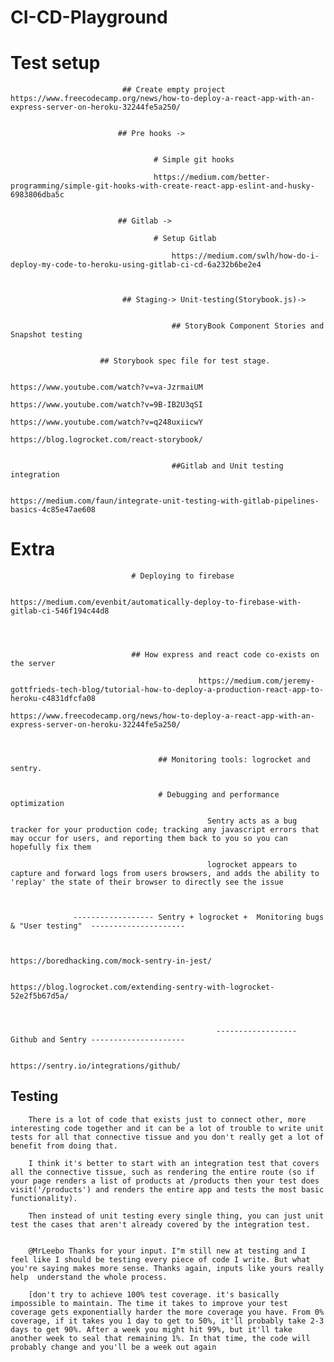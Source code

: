 # CI-CD-Playground


# Test setup 

                             ## Create empty project https://www.freecodecamp.org/news/how-to-deploy-a-react-app-with-an-express-server-on-heroku-32244fe5a250/


                            ## Pre hooks ->  
                              
                              
                                    # Simple git hooks

                                    https://medium.com/better-programming/simple-git-hooks-with-create-react-app-eslint-and-husky-6983806dba5c


                            ## Gitlab -> 
                              
                                    # Setup Gitlab
			
		                              	https://medium.com/swlh/how-do-i-deploy-my-code-to-heroku-using-gitlab-ci-cd-6a232b6be2e4	
						
						
			
                             ## Staging-> Unit-testing(Storybook.js)-> 


                                        ## StoryBook Component Stories and Snapshot testing

                                      
				        ## Storybook spec file for test stage.

                                              https://www.youtube.com/watch?v=va-JzrmaiUM
                                              https://www.youtube.com/watch?v=9B-IB2U3qSI
                                              https://www.youtube.com/watch?v=q248uxiicwY
                                              https://blog.logrocket.com/react-storybook/


                                        ##Gitlab and Unit testing integration

                                               https://medium.com/faun/integrate-unit-testing-with-gitlab-pipelines-basics-4c85e47ae608


          
	  
	  
	  
	  
	  
# Extra
                               # Deploying to firebase

                                           https://medium.com/evenbit/automatically-deploy-to-firebase-with-gitlab-ci-546f194c44d8

                                    
                              

                               ## How express and react code co-exists on the server

                                              https://medium.com/jeremy-gottfrieds-tech-blog/tutorial-how-to-deploy-a-production-react-app-to-heroku-c4831dfcfa08
                                              https://www.freecodecamp.org/news/how-to-deploy-a-react-app-with-an-express-server-on-heroku-32244fe5a250/

		
    
                                     ## Monitoring tools: logrocket and sentry. 
                                    

                                     # Debugging and performance optimization

                                                Sentry acts as a bug tracker for your production code; tracking any javascript errors that may occur for users, and reporting them back to you so you can hopefully fix them

                                                logrocket appears to capture and forward logs from users browsers, and adds the ability to 'replay' the state of their browser to directly see the issue



                  ------------------ Sentry + logrocket +  Monitoring bugs & "User testing"  ---------------------


                                                    https://boredhacking.com/mock-sentry-in-jest/

                                                  https://blog.logrocket.com/extending-sentry-with-logrocket-52e2f5b67d5a/



                                                  ------------------ Github and Sentry ---------------------

                                                    https://sentry.io/integrations/github/
	
			
			
## Testing 


		There is a lot of code that exists just to connect other, more interesting code together and it can be a lot of trouble to write unit tests for all that connective tissue and you don't really get a lot of benefit from doing that.

		I think it's better to start with an integration test that covers all the connective tissue, such as rendering the entire route (so if your page renders a list of products at /products then your test does visit('/products') and renders the entire app and tests the most basic functionality). 

		Then instead of unit testing every single thing, you can just unit test the cases that aren't already covered by the integration test.


		@MrLeebo Thanks for your input. I"m still new at testing and I feel like I should be testing every piece of code I write. But what you're saying makes more sense. Thanks again, inputs like yours really help  understand the whole process.

		[don't try to achieve 100% test coverage. it's basically impossible to maintain. The time it takes to improve your test coverage gets exponentially harder the more coverage you have. From 0% coverage, if it takes you 1 day to get to 50%, it'll probably take 2-3 days to get 90%. After a week you might hit 99%, but it'll take another week to seal that remaining 1%. In that time, the code will probably change and you'll be a week out again

